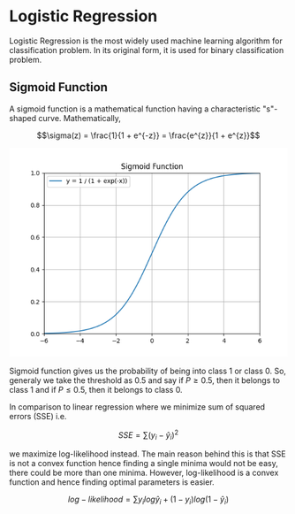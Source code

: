 # Logistic Regression

Logistic Regression is the most widely used machine learning algorithm for classification problem. In its original form, it is used for binary classification problem.

## Sigmoid Function

A sigmoid function is a mathematical function having a characteristic "s"-shaped curve. Mathematically,

```math
\sigma(z) = \frac{1}{1 + e^{-z}} = \frac{e^{z}}{1 + e^{z}}
```

![Sigmoid Function](assets/sigmoid.png)

Sigmoid function gives us the probability of being into class 1 or class 0. So, generaly we take the threshold as 0.5 and say if $P \geq 0.5$, then it belongs to class 1 and if $P \leq 0.5$, then it belongs to class 0.


In comparison to linear regression where we minimize sum of squared errors (SSE) i.e. 

```math
SSE = \sum (y_{i} - {\hat{y}}_{i})^{2}
```

we maximize log-likelihood instead. The main reason behind this is that SSE is not a convex function hence finding a single minima would not be easy, there could be more than one minima. However, log-likelihood is a convex function and hence finding optimal parameters is easier.

```math
log-likelihood = \sum y_{i} log \hat{y}_{i} + (1 - y_{i}) log (1 - \hat{y}_{i})
```